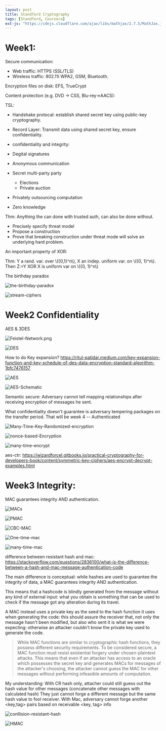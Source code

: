 ```yaml
---
layout: post
title: Standford Cryptography
tags: [Standford, Coursera]
ext-js: "https://cdnjs.cloudflare.com/ajax/libs/mathjax/2.7.5/MathJax.js?config=TeX-MML-AM_CHTML"
---
```


# Week1: 

Secure communication: 

- Web traffic: HTTPS (SSL/TLS)
- Wireless traffic: 802.11i WPA2, GSM, Bluetooth. 

Encryption files on disk: EFS, TrueCrypt

Content protection (e.g. DVD -> CSS, Blu-rey->AACS):


TSL: 
* Handshake protocal: establish shared secret key using public-key cryptography. 
* Record Layer: Transmit data using shared secret key, ensure confidentiality. 


* confidentiality and integrity: 
* Degital signatures
* Anonymous communication
* Secret multi-party party
	* Elections
	* Private auction
* Privately outsourcing computation
* Zero knowledge

Thm: Anything the can done with trusted auth, can also be done without. 


* Precisely specify threat model
* Propose a construction
* Prove that breaking construction under threat mode will solve an underlying hard problem. 


An important property of XOR: 

Thm: Y a rand. var. over \\(\{0,1\}^n\\), X an indep. uniform var. on \\(\{0, 1\}^n\\). Then Z:=Y XOR X is uniform var on \\(\{0, 1\}^n\\)

The birthday paradox

![the-birthday-paradox](../img/The-Birthday-paradox.png)

![stream-ciphers](../img/stream-ciphers.png)

# Week2 Confidentiality

AES & 3DES

![Feistel-Network.png](../img/Feistel-Network.png)

![DES](../img/DES.png)

How to do Key expansion? https://ritul-patidar.medium.com/key-expansion-function-and-key-schedule-of-des-data-encryption-standard-algorithm-1bfc7476157

![AES](../img/AES.png)

![AES-Schematic](../img/AES-Schematic.png)

Semantic secure: Adversary cannot tell mapping relationships after receiving encryption of messages he sent. 

What confidentiality doesn't guarantee is adversary tempering packages on the transfer period. That will be week 4 -- Authenticated

![Many-Time-Key-Randomized-encryption](../img/Many-Time-Key-Randomized-encryption.png)

![nonce-based-Encryption](../img/nonce-based-Encryption.png)

![many-time-encrypt](../img/many-time-encrypt.png)

aes-ctr: https://wizardforcel.gitbooks.io/practical-cryptography-for-developers-book/content/symmetric-key-ciphers/aes-encrypt-decrypt-examples.html


# Week3 Integrity: 

MAC guarantees integrity AND authentication.

![MACs](../img/MACs.png)

![PMAC](../img/PMAC.png)

![CBC-MAC](../img/CBC-MAC.png)

![One-time-mac](../img/One-time-mac.png)

![many-time-mac](../img/many-time-mac.png)

difference between resistant hash and mac: https://stackoverflow.com/questions/2836100/what-is-the-difference-between-a-hash-and-mac-message-authentication-code

The main difference is conceptual: while hashes are used to guarantee the integrity of data, a MAC guarantees integrity AND authentication.

This means that a hashcode is blindly generated from the message without any kind of external input: what you obtain is something that can be used to check if the message got any alteration during its travel.

A MAC instead uses a private key as the seed to the hash function it uses when generating the code: this should assure the receiver that, not only the message hasn't been modified, but also who sent it is what we were expecting: otherwise an attacker couldn't know the private key used to generate the code.


> While MAC functions are similar to cryptographic hash functions, they possess different security requirements. To be considered secure, a MAC function must resist existential forgery under chosen-plaintext attacks. This means that even if an attacker has access to an oracle which possesses the secret key and generates MACs for messages of the attacker's choosing, the attacker cannot guess the MAC for other messages without performing infeasible amounts of computation.

My understanding: With CR hash only, attacher could still guess out the hash value for other messages (concatenate other messages with calculated hash) They just cannot forge a different message but the same hash value to fool receiver. With Mac, adversary cannot forge another <key,tag> pairs based on receivable <key, tag> info

![conllision-resistant-hash](../img/conllision-resistant-hash.png)

![HMAC](../img/Hmac.png)
